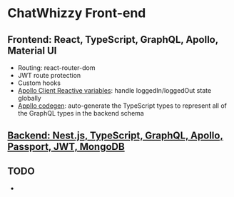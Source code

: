 # ChatWhizzy Front-end

## Frontend: React, TypeScript, GraphQL, Apollo, Material UI

- Routing: react-router-dom
- JWT route protection
- Custom hooks
- [Apollo Client Reactive variables](https://www.apollographql.com/docs/react/local-state/reactive-variables/): handle loggedIn/loggedOut state globally
- [Appllo codegen](https://www.apollographql.com/tutorials/lift-off-part1/09-codegen): auto-generate the TypeScript types to represent all of the GraphQL types in the backend schema

## [Backend: Nest.js, TypeScript, GraphQL, Apollo, Passport, JWT, MongoDB](https://github.com/jparkley/nestjs-react-graphql-chatwhizzy-back)

## TODO

-
